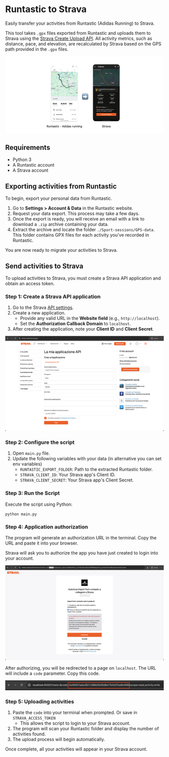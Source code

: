 # Runtastic to Strava

Easily transfer your activities from Runtastic (Adidas Running) to Strava.

This tool takes `.gpx` files exported from Runtastic and uploads them to Strava using the [Strava Create Upload API](https://developers.strava.com/docs/reference/#api-Uploads-createUpload). 
All activity metrics, such as distance, pace, and elevation, are recalculated by Strava based on the GPS path provided in the `.gpx` files.

![Runtastic to Strava](docs/runtastic-to-strava.png)


## Requirements

- Python 3
- A Runtastic account
- A Strava account


## Exporting activities from Runtastic

To begin, export your personal data from Runtastic. 

1. Go to **Settings > Account & Data** in the Runtastic website.
2. Request your data export. This process may take a few days.
3. Once the export is ready, you will receive an email with a link to download a `.zip` archive containing your data.
4. Extract the archive and locate the folder `./Sport-sessions/GPS-data`. 
This folder contains GPX files for each activity you've recorded in Runtastic.

You are now ready to migrate your activities to Strava.


## Send activities to Strava

To upload activities to Strava, you must create a Strava API application and obtain an access token.

### Step 1: Create a Strava API application

1. Go to the Strava [API settings](https://www.strava.com/settings/api).
2. Create a new application.
   - Provide any valid URL in the **Website field** (e.g., `http://localhost`).
   - Set the **Authorization Callback Domain** to `localhost`.
3. After creating the application, note your **Client ID** and **Client Secret**.

![API settings](docs/strava-application.png)

### Step 2: Configure the script

1. Open `main.py` file.
2. Update the following variables with your data (in alternative you can set env variables)
   - `RUNTASTIC_EXPORT_FOLDER`: Path to the extracted Runtastic folder.
   - `STRAVA_CLIENT_ID`: Your Strava app's Client ID.
   - `STRAVA_CLIENT_SECRET`: Your Strava app's Client Secret.

### Step 3: Run the Script

Execute the script using Python:
```shell
python main.py
```

### Step 4: Application authorization

The program will generate an authorization URL in the terminal.
Copy the URL and paste it into your browser.

Strava will ask you to authorize the app you have just created to login into your account.

![API auth](docs/strava-application-auth.png)

After authorizing, you will be redirected to a page on `localhost`. 
The URL will include a `code` parameter. Copy this code.

![API code](docs/strava-code.png)

### Step 5: Uploading activities

1. Paste the `code` into your terminal when prompted. Or save in `STRAVA_ACCESS_TOKEN`
   - This allows the script to login to your Strava account.
2. The program will scan your Runtastic folder and display the number of activities found.
3. The upload process will begin automatically.

Once complete, all your activities will appear in your Strava account.
